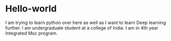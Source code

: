 # Hello-world
I am trying to learn python over here as well as I want to learn Deep learning further. I am undergraduate student at a college of India.
I am in 4th year Integrated Msc program.
